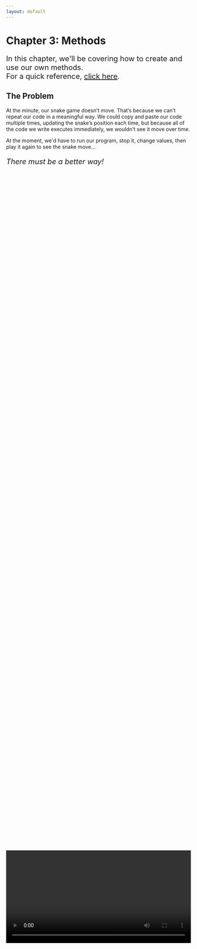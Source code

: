 ```yaml
---
layout: default
---
```


<h1>Chapter 3: Methods</h1>
<p style="font-size:20px">
In this chapter, we'll be covering how to create and use our own methods.
<br>
For a quick reference, <a href="../QuickReference/methods">click here</a>.
<br>
</p>



<h2>The Problem</h2>
At the minute, our snake game doesn’t move. That’s because we can’t repeat our code in a meaningful way. We could copy and paste our code multiple times, updating the snake’s position each time, but because all of the code we write executes immediately, we wouldn’t see it move over time.
<br>

At the moment, we'd have to run our program, stop it, change values, then play it again to see the snake move...
<br>

<p style="font-size:20px"><i>There must be a better way!</i></p>


<br>
<div style="display: flex; justify-content: center; align-items: center; height: 100%;">
  <video width="600" controls style="max-width: 100%;">
    <source src="{{ site.baseurl }}/Videos/Chapter3Start.mp4" type="video/mp4">
    Your browser does not support the video tag.
  </video>
</div>
<br>

In chapter 1 we briefly introduced the concept of method calls, where we run a “method” (a bundle of code) somewhere else, by using the name of the method, and round brackets.
<br>

Bundling together code in a method is useful for when we want to repeat multiple lines of code, or when we want to repeat code using different input data.
<br>

As we want our code to repeat over time, we can bundle it up inside a method that Processing will call for us 60 times a second. This will be the “Draw” method.
<br>


<br>
<h2 id="void_draw">void draw</h2>
Just like with variables, to create a method, we need to `declare` it.
<br>
Method declarations are made up in a similar way to variable declarations, in that they are made using the format of:
<blockquote style="font-size:20px">
TYPE NAME(){<br>
    //CODE<br>
}
</blockquote><br>

As well as running code, methods can return data back to where they are called from, which is why we need to include a `type` as well as a `name` for the method. This is commonly called the "return type" of the method, which we'll cover more in a future chapter!

As the draw method doesn’t need to return data (we’re just using it to run code!) we need to tell the method that it doesn’t have a return type. To do this, we use a return type of `void`, which means "nothing".
<br>


As an example, copy and paste the code below <b>into a new project</b>.
<br>

{% highlight java %}
int x = 0;

void draw(){
  println(x);
  x = x+1;
}
{% endhighlight %}

When you hit play, you should see numbers printing out into the console, increasing from zero.
<br>


<br>
<div style="display: flex; justify-content: center; align-items: center; height: 100%;">
  <video width="600" controls style="max-width: 100%;">
    <source src="{{ site.baseurl }}/Videos/voidDraw.mp4" type="video/mp4">
    Your browser does not support the video tag.
  </video>
</div>
<br>

<br>
<h2 id="curly_brackets"><a href="../Extras/Brackets">{ New Bracket Unlocked! }</a></h2>
<blockquote>
Curly brackets are used when we’re grouping code together in something called “scope”. In the example above, the draw method groups together the two lines of code printing out x and increasing its value, so that we know what code should be run when it is called. Variables created inside curly brackets can't be accessed from outside of them, as they would be "out of scope".

By convention, everything inside a pair of curly brackets should be indented using the tab key. To do this automatically, in Processing, press Ctrl and T.

To learn more, take a look at the quick reference page on brackets <a href="../Extras/Brackets">here</a>!
</blockquote>


<br>
<div style="display: flex; justify-content: center; align-items: center; height: 100%;">
  <video width="600" controls style="max-width: 100%;">
    <source src="{{ site.baseurl }}/Videos/scope.mp4" type="video/mp4">
    Your browser does not support the video tag.
  </video>
</div>
<br>

<br>
<h2  id="void_setup">void setup</h2>
Up until now, Processing has allowed us to write code outside of methods, but now that we’re using the draw method, 
we need to put any code that isn’t just variable declarations inside methods. So, any code we’d like to run once at the 
start of the program (such as the size command) we need to put inside another method that Processing will call for us, 
called “setup”.
<br>


This also means that whenever we want to assign a value to a variable, after it's been initialised, it has to be 
inside a method.
<br>


Add in the code below, in-between the declaration of the x variable, and void draw.
<br>

{% highlight java %}
void setup(){
  size(640,440);
}
{% endhighlight %}

<br>
This should now mean that when you run the program the size of the canvas is 640 pixels wide, and 440 pixels tall, as before.
The setup method will be called automatically by Processing, at the very start of the program.
<br>

<h3>A Few Notes</h3>
<ul>
<li>You may have noticed that we're now starting to write lines of code that don't have semicolons at the end. As a rule, semicolons are only needed at the end of lines that are instructions, as they terminate the line, and tell the computer to run the line of code. As method declarations are just setting up code to be run later, they themselves don't need semicolons, only the lines inside of them that contain instructions to be run later do!</li>

<li>The order of your methods isn't actually important, as the flow of code we discussed in Chapter 1 is only important when we're inside a method. By convention however, it's best to have your variable declarations up at the top, followed by your methods.</li>
</ul>
<br>


<br>
<div style="display: flex; justify-content: center; align-items: center; height: 100%;">
  <video width="600" controls style="max-width: 100%;">
    <source src="{{ site.baseurl }}/Videos/voidSetup.mp4" type="video/mp4">
    Your browser does not support the video tag.
  </video>
</div>
<br>


<br>
<h2 id="calling_your_own_methods">Calling Your Own Methods</h2>
Methods like `draw` and `setup` are special cases, where Processing will actively call them for us, but that doesn’t mean we can’t create methods of our own. We could, for example, bundle up all of the code related to drawing the snake in our snake game, and have only a single line of code in the draw method to handle this.<br>


**Back in your snake project**, bundle up the setup lines of code into a setup method, and the drawing code into a draw method. Your code should look something like this:

{% highlight java %}
int size = 40;
int snakeX = 200;
int snakeY = 200;
int appleX = 400;
int appleY = 200;

void setup(){
  //setup
  size(640,440);
  noStroke();
}

void draw(){
  //draw background
  background(50);
  
  //draw snake
  fill(0,255,0);
  rect(snakeX,snakeY,size,size);
  
  //draw apple
  fill(255,0,0);
  rect(appleX,appleY,size,size);
}
{% endhighlight %}
<br>
<h3>Task</h3>
<blockquote>
<ul>
<li>Create a new method called DrawSnake that has a return type of void, this can be placed somewhere at the bottom of the code for now.</li>
<li>Move the lines of code that draw the snake inside the curly brackets of the DrawSnake method.</li>
<li>Where you moved the code from, we’ll need to call the DrawSnake method, which we can do as we did for all the other method calls:</li>
</ul>
</blockquote>
{% highlight java %}
DrawSnake();
{% endhighlight %}
<br>

Your DrawSnake method should look like this:

{% highlight java %}
void DrawSnake(){
  //draw snake
  fill(0,255,0);
  rect(snakeX,snakeY,size,size);
}
{% endhighlight %}
<br>

As we’ve not defined any information to be passed to the DrawSnake method, we don’t need to put anything inside the round brackets, but we do still need them.
<br>

Repeat the above steps for the apple, creating a DrawApple method, that gets called from the draw method.
<br>

Your draw method should now look like this:<br>

{% highlight java %}
void draw(){
  //draw background
  background(50);
  
  DrawSnake();

  DrawApple();
}
{% endhighlight %}
<br>
Once you’re used to methods, this looks much easier to read and understand.
<br>

<br>
<div style="display: flex; justify-content: center; align-items: center; height: 100%;">
  <video width="600" controls style="max-width: 100%;">
    <source src="{{ site.baseurl }}/Videos/CallingYourOwnMethods.mp4" type="video/mp4">
    Your browser does not support the video tag.
  </video>
</div>
<br>

When we run our code, there still isn’t any movement, because we’re not updating the position of the snake or apple over time.
<br>

We could just add some code to our DrawSnake method, but we’ll want to make the movement more complicated in the future, as ultimately, moving the snake isn’t drawing the snake (methods should do one thing really well!).
Just before the draw snake method call in the draw method, add the line of code below:<br>

{% highlight java %}
snakeX = snakeX + 1;
{% endhighlight %}

When you run the code, you should now see that the snake moves across the screen.
<br>
<br>
<h3>Quick Task</h3>
<blockquote>
As we want to make the snake's movement more complicated in the future, we can put the line of code above into a method called MoveSnake. Make the MoveSnake method, and add the method call in before DrawSnake in the draw method.

</blockquote>


<br>
<div style="display: flex; justify-content: center; align-items: center; height: 100%;">
  <video width="600" controls style="max-width: 100%;">
    <source src="{{ site.baseurl }}/Videos/MovingTheSnake.mp4" type="video/mp4">
    Your browser does not support the video tag.
  </video>
</div>
<br>


<br>
<h2>Quick check!</h2>
Before you move on, let's have a quick check that you've got everything so far!
<div class="question1container" data-correct-answer="B">
    <h3>What are methods used for?</h3>
    <form id="quizForm">
        <input type="radio" id="option1" name="answer" value="A" data-feedback="That's not quite right, whilst we did make use of the draw and setup methods that Processing will call for us, they won't run completely on their own, and neither will our own methods!">
        <label for="option1">Grouping lines of code together, so that they run on their own.</label><br>
        <input type="radio" id="option2" name="answer" value="B" data-feedback="That's correct! Methods are used to group lines of code together so that we can run them from elsewhere in our code, meaning we can repeat them, pass in different information, or just make our code more readable!">
        <label for="option2">Grouping lines of code together, to be run from somewhere else.</label><br>
        <input type="radio" id="option3" name="answer" value="C" data-feedback="That's not quite right, whilst we did make use of Processing's draw method to animate the snake, this is specific to both the draw method, and to Processing.">
        <label for="option3">Allowing the code to show animations by running multiple times.</label><br>
        <input type="radio" id="option4" name="answer" value="D" data-feedback="That's not quite right, whilst using methods does make it easier to run code multiple times, repeating code isn't their only use.">
        <label for="option4">Allowing our program to run the same lines of code repeatedly.</label><br><br>
        <button type="button" onclick="checkAnswer('.question1container')">Submit</button><p id="result" class="result"></p>
    </form>
</div>

<div class="question2container" data-correct-answer="C">
    <h3>Which format is correct for declaring an empty method?</h3>
    <form id="quizForm">
        <input type="radio" id="option21" name="answer" value="A" data-feedback="That's not quite right, this line of code doesn't declare what return type the method will have!">
        <label for="option21">NAME(){}</label><br>
        <input type="radio" id="option22" name="answer" value="B" data-feedback="That's not quite right, methods need round brackets so that they can take in information!">
        <label for="option22">TYPE NAME{}</label><br>
        <input type="radio" id="option23" name="answer" value="C" data-feedback="That's correct! Method declarations need a return type, name, round brackets to take in information, and curly brackets defining the scope for the code the method should run.">
        <label for="option23">TYPE NAME(){}</label><br>
        <input type="radio" id="option24" name="answer" value="D" data-feedback="That's not quite right, whilst method declarations do need round brackets so that they can take in information, the second pair of brackets should be curly brackets, to define the scope of the code that the method will run.">
        <label for="option24">TYPE NAME()()</label><br><br>
        <button type="button" onclick="checkAnswer('.question2container')">Submit</button><p id="result" class="result">  </p>
    </form>
</div>

<div class="question3container" data-correct-answer="C">
    <h3>Which line of code correctly declares a new method, called "PrintVersion", which doesn't return a value?</h3>
    <form id="quizForm">
        <input type="radio" id="option31" name="answer" value="A" data-feedback="That's not quite right, the return type in the declaration should match the type name exactly, and in this case, void should be spelled with a lower-case V.">
        <label for="option31">Void PrintVersion(){</label><br>
        <input type="radio" id="option32" name="answer" value="B" data-feedback="That's not quite right, the format of this line of code is good, but this method would need to return an integer variable, which we haven't covered yet!">
        <label for="option32">int PrintVersion(){</label><br>
        <input type="radio" id="option33" name="answer" value="C" data-feedback="That's correct! This line of code would be correct for the first line of a declaration for a method called PrintVersion, which doesn't return a value.">
        <label for="option33">void PrintVersion(){</label><br>
        <input type="radio" id="option34" name="answer" value="D" data-feedback="That's not quite right, this line of code is missing the round brackets that methods need (even if they don't take in information!)">
        <label for="option34">void PrintVersion{</label><br><br>
        <button type="button" onclick="checkAnswer('.question3container')">Submit</button><p id="result" class="result">  </p>
    </form>
</div>

<br>
<br>
<h2 id="snake_video">Snake Game: Part 3</h2>
We've already covered the content in this video, but feel free to watch through what we've covered on methods as a reminder.
<div style="display: flex; justify-content: center; align-items: center; height: 100%;">
  <video width="600" controls style="max-width: 100%;">
    <source src="{{ site.baseurl }}/Videos/Chapter3Wrapup.mp4" type="video/mp4">
    Your browser does not support the video tag.
  </video>
</div>

<br>
<h2>Summary</h2>
Methods are useful for when we want to bundle code together, so that we can run it from elsewhere in our program! You should now be ready to move on to Chapter 4! Make sure to refer back to the <a href="../QuickReference/methods">quick reference for this chapter here</a>, and feel free to explore some questions if you'd like to learn more, in the Explore section below!

<br>
<h2>Project Files</h2>
To download the completed project files for this chapter, <a href="{{ site.baseurl }}/ProcessingFiles/Chapter3_Methods.zip" target="_blank">click here</a>. Make sure to extract the files from the zip before trying to open them!
<br>

<h2>Extension Task</h2>
You don't need to complete this to move on, but feel free to be get creative!
<blockquote>
Create a new method called DrawBackground!<br>
Move the background command into this method, and call DrawBackground at the start of the draw method.<br>
Inside the DrawBackground method you can now make the background more complex!<br>
Try adding more shapes or use the <a href="https://processing.org/reference/text_.html" target="_blank">text</a> command to write SNAKE at the top of the canvas!
</blockquote>

<br>
<h2>Explore</h2>
<ul>
    <li><h3><a href="./classes#passing_parameters">How do I pass information into a method?</a></h3></li>
    <li><h3><a href="./functions">How do return information from a method?</a></h3></li>
    <li><h3><a href="https://processing.org/examples/recursion.html" target="_blank">Can a method call itself?</a></h3></li>
</ul>


<h2>More Help</h2>
<ul>
    <li><h3><a href="https://youtu.be/4JzDttgdILQ?si=pYBtSPzcg6nuB3mV&t=3880" target="_blank">Program Flow, Setup and Draw</a></h3></li>
    <li><h3><a href="https://youtu.be/4JzDttgdILQ?si=wxK2gXITObzdD5uf&t=13429" target="_blank">Creating methods (referred to here as "functions")</a></h3></li>
    <li><h3><a href="https://youtu.be/4JzDttgdILQ?si=KNaF5qm6Qg7TOSqD&t=10670" target="_blank">Scope (in more complex examples!)</a></h3></li>
</ul>

    

<p style="font-size: 30px; text-align: right;"><a href="./classes">Chapter 4 >></a></p>

<br>
<br>
<br>

	{% include quiz_script.html %}